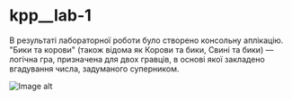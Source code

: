 # kpp__lab-1

В результаті лабораторної роботи було створено консольну аплікацію. "Бики та корови" (також відома як Корови та бики, Свині та бики) — логічна гра, призначена для двох гравців, в основі якої закладено вгадування числа, задуманого суперником.

![Image alt](https://github.com/{Ins1eme}/{kpp__lab-1}/raw/{branch}/{path}/image.png)
